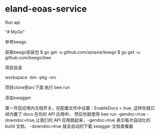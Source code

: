 # eland-eoas-service
Run api

"# MyGo"

参考beego

获取beego安装包 $ go get -u github.com/astaxie/beego $ go get -u github.com/beego/bee

项目目录

workspace -bin -pkg -src

项目clone到src下面 执行 bee run

添加swagger

第一开启应用内文档开关，在配置文件中设置：EnableDocs = true, 这样你就已经内置了 docs 在你的 API 应用中，
然后你就使用 bee run -gendoc=true -downdoc=true,让我们的 API 应用跑起来，-gendoc=true 表示每次自动化的 build 文档，
-downdoc=true 就会自动的下载 swagger 文档查看器
